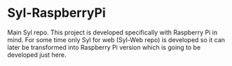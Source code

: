 # Syl-RaspberryPi
Main Syl repo. This project is developed specifically with Raspberry Pi in mind. For some time only Syl for web (Syl-Web repo) is developed so it can later be transformed into Raspberry Pi version which is going to be developed just here.
